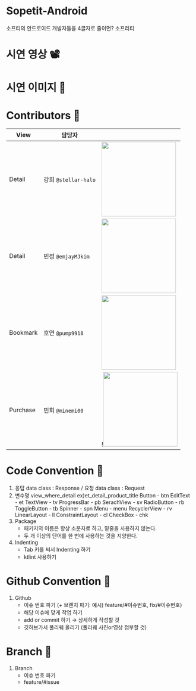 # Sopetit-Android
소프티의 안드로이드 개발자들을 4글자로 줄이면? 소프리티

# 시연 영상 📽


# 시연 이미지 📸



# Contributors 💜

|View|담당자||
|------|---|---|
|Detail|강희 ```@stellar-halo```|<img src="https://avatars.githubusercontent.com/u/91793891?v=4"  width="200" height="200"/>|
|Detail|민정 ```@emjayMJkim```|<img src="https://avatars.githubusercontent.com/u/91793891?v=4"  width="200" height="200"/>|
|Bookmark|호연 ```@pump9918```|<img src="https://avatars.githubusercontent.com/u/125239880?v=4"  width="200" height="200"/>|
|Purchase|민회 ```@minemi00```| !<img src="https://avatars.githubusercontent.com/u/106955456?v=4"  width="200" height="200"/>|

# Code Convention 🎇

1. 응답 data class : Response / 요청 data class : Request
2. 변수명 view_where_detail ex)et_detail_product_title
Button - btn
EditText - et
TextView - tv
ProgressBar - pb
SerachView - sv
RadioButton - rb
ToggleButton - tb
Spinner - spn
Menu - menu
RecyclerView - rv
LinearLayout - ll
ConstraintLayout - cl
CheckBox - chk
3. Package
   - 패키지의 이름은 항상 소문자로 하고, 밑줄을 사용하지 않는다.
   - 두 개 이상의 단어를 한 번에 사용하는 것을 지양한다.
4. Indenting
   - Tab 키를 써서 Indenting 하기
   - ktlint 사용하기
     
# Github Convention 📑

1. Github
   - 이슈 번호 파기 (+ 브랜치 파기: 예시) feature/#이슈번호, fix/#이슈번호)
   - 해당 이슈에 맞게 작업 하기
   - add or commit 하기 → 상세하게 작성할 것
   - 깃허브가서 풀리퀘 올리기 (풀리퀘 사진or영상 첨부할 것)
  
# Branch 🌴

1. Branch
   - 이슈 번호 파기
   - feature/#issue
